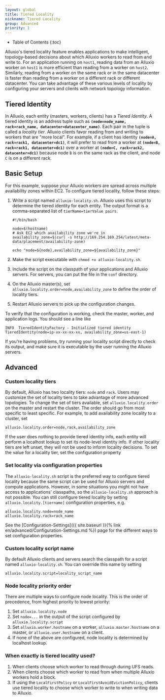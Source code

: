 ```yaml
---
layout: global
title: Tiered Locality
nickname: Tiered Locality
group: Advanced
priority: 1
---
```


* Table of Contents
{:toc}

Alluxio's tiered locality feature enables applications to make intelligent, topology-based decisions
about which Alluxio workers to read from and write to.
For an application running on `host1`, reading data from an Alluxio worker on `host1` is more efficient 
than reading from a worker on `host2`. Similarly, reading from a worker on the same rack or in the same
datacenter is faster than reading from a worker on a different rack or different datacenter. You can take
advantage of these various levels of locality by configuring your servers and clients with network 
topology information.

## Tiered Identity

In Alluxio, each entity (masters, workers, clients) has a *Tiered Identity*. A tiered
identity is an address tuple such as **`(node=node_name, rack=rack_name, datacenter=datacenter_name)`**.
Each pair in the tuple is called a *locality tier*.
Alluxio clients favor reading from and writing to workers that are "more local". For example, if a client has
identity **`(node=A, rack=rack1, datacenter=dc1)`**, it will prefer to read from a worker at
**`(node=B, rack=rack1, datacenter=dc1)`** over a worker at **`(node=C, rack=rack2, datacenter=dc1)`** because 
node `B` is on the same rack as the client, and node `C` is on a different rack.

## Basic Setup

For this example, suppose your Alluxio workers are spread across multiple availability zones within EC2.
To configure tiered locality, follow these steps:

1. Write a script named `alluxio-locality.sh`. Alluxio uses this script to determine the tiered identity
   for each entity. The output format is a comma-separated list of `tierName=tierValue pairs`.
   ```
   #!/bin/bash
  
   node=$(hostname)
   # Ask EC2 which availability zone we're in
   availability_zone=$(curl -s http://169.254.169.254/latest/meta-data/placement/availability-zone)
   
   echo "node=${node},availability_zone=${availability_zone}"
   ```
  
1. Make the script executable with `chmod +x alluxio-locality.sh`.

1. Include the script on the classpath of your applications and Alluxio servers. For servers,
   you can put the file in the `conf` directory.
  
1. On the Alluxio master(s), set `alluxio.locality.order=node,availability_zone` to define the order
   of locality tiers.
  
1. Restart Alluxio servers to pick up the configuration changes.

To verify that the configuration is working, check the master, worker, and application logs. You
should see a line like

```
INFO  TieredIdentityFactory - Initialized tiered identity TieredIdentity(node=ip-xx-xx-xx-xx, availability_zone=us-east-1)
```

If you're having problems, try running your locality script directly to check its output, and make sure 
it is executable by the user running the Alluxio servers.

## Advanced

### Custom locality tiers

By default, Alluxio has two locality tiers: `node` and `rack`. Users may customize the
set of locality tiers to take advantage of more advanced topologies. To change the set
of tiers available, set `alluxio.locality.order` on the master and restart the cluster.
The order should go from most specific to least specific. For example, to add
availability zone locality to a cluster, set

```
alluxio.locality.order=node,rack,availability_zone
```

If the user does nothing to provide tiered identity info, each entity will
perform a localhost lookup to set its node-level identity info. If other locality tiers
are left unset, they will not be used to inform locality decisions. To set
the value for a locality tier, set the configuration property

### Set locality via configuration properties

The `alluxio-locality.sh` script is the preferred way to configure tiered locality because the same
script can be used for Alluxio servers and compute applications. However, in some situations
you might not have access to applications' classpaths, so the `alluxio-locality.sh` approach is
not possible. You can still configure tiered locality by setting `alluxio.locality.[tiername]`
configuration properties, e.g.

```
alluxio.locality.node=node_name
alluxio.locality.rack=rack_name
```

See the [Configuration-Settings]({{ site.baseurl }}{% link en/advanced/Configuration-Settings.md %}) page for the different
ways to set configuration properties.

### Custom locality script name

By default Alluxio clients and servers search the classpath for a script named `alluxio-locality.sh`. You can override this name by setting

```
alluxio.locality.script=locality_script_name
```

### Node locality priority order

There are multiple ways to configure node locality. This is the order of precedence,
from highest priority to lowest priority:

1. Set `alluxio.locality.node`
1. Set `node=...` in the output of the script configured by `alluxio.locality.script`
1. Set `alluxio.worker.hostname` on a worker, `alluxio.master.hostname` on a master, or
`alluxio.user.hostname` on a client.
1. If none of the above are configured, node locality is determined by localhost lookup.

### When exactly is tiered locality used?

1. When clients choose which worker to read through during UFS reads.
1. When clients choose which worker to read from when multiple Alluxio workers hold a block.
1. If using the `LocalFirstPolicy` or `LocalFirstAvoidEvictionPolicy`, clients use tiered locality
to choose which worker to write to when writing data to Alluxio.

